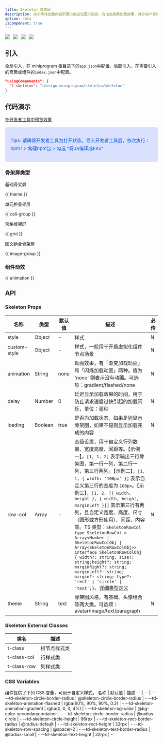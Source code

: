 ```yaml
---
title: Skeleton 骨架屏
description: 用于等待加载内容所展示的占位图形组合，有动态效果加载效果，减少用户等待焦虑。
spline: data
isComponent: true
---
```


<span class="coverages-badge" style="margin-right: 10px"><img src="https://img.shields.io/badge/coverages%3A%20lines-100%25-blue" /></span><span class="coverages-badge" style="margin-right: 10px"><img src="https://img.shields.io/badge/coverages%3A%20functions-100%25-blue" /></span><span class="coverages-badge" style="margin-right: 10px"><img src="https://img.shields.io/badge/coverages%3A%20statements-100%25-blue" /></span><span class="coverages-badge" style="margin-right: 10px"><img src="https://img.shields.io/badge/coverages%3A%20branches-94%25-blue" /></span>
## 引入

全局引入，在 miniprogram 根目录下的`app.json`中配置，局部引入，在需要引入的页面或组件的`index.json`中配置。

```json
"usingComponents": {
  "t-skeleton": "tdesign-miniprogram/skeleton/skeleton"
}
```

## 代码演示

<a href="https://developers.weixin.qq.com/s/CY7gyimz7GS8" title="在开发者工具中预览效果" target="_blank" rel="noopener noreferrer"> 在开发者工具中预览效果 </a>

<blockquote style="background-color: #d9e1ff; font-size: 15px; line-height: 26px;margin: 16px 0 0;padding: 16px; border-radius: 6px; color: #0052d9" >
<p>Tips: 请确保开发者工具为打开状态。导入开发者工具后，依次执行：npm i > 构建npm包 > 勾选 "将JS编译成ES5"</p>
</blockquote>

### 骨架屏类型

基础骨架屏

{{ theme }}

单元格骨架屏

{{ cell-group }}


宫格骨架屏

{{ grid }}

图文组合骨架屏

{{ image-group }}

### 组件动效

{{ animation }}


## API

### Skeleton Props

名称 | 类型 | 默认值 | 描述 | 必传
-- | -- | -- | -- | --
style | Object | - | 样式 | N
custom-style | Object | - | 样式，一般用于开启虚拟化组件节点场景 | N
animation | String | none | 动画效果，有「渐变加载动画」和「闪烁加载动画」两种。值为 'none' 则表示没有动画。可选项：gradient/flashed/none | N
delay | Number | 0 | 延迟显示加载效果的时间，用于防止请求速度过快引起的加载闪烁，单位：毫秒 | N
loading | Boolean | true | 是否为加载状态，如果是则显示骨架图，如果不是则显示加载完成的内容 | N
row-col | Array | - | 高级设置，用于自定义行列数量、宽度高度、间距等。【示例一】，`[1, 1, 2]` 表示输出三行骨架图，第一行一列，第二行一列，第三行两列。【示例二】，`[1, 1, { width: '100px' }]` 表示自定义第三行的宽度为 `100px`。【示例三】，`[1, 2, [{ width, height }, { width, height, marginLeft }]]` 表示第三行有两列，且自定义宽度、高度、尺寸（圆形或方形使用）、间距、内容等。TS 类型：`SkeletonRowCol` `type SkeletonRowCol = Array<Number \| SkeletonRowColObj \| Array<SkeletonRowColObj>>` `interface SkeletonRowColObj { width?: string; size?: string;height?: string; marginRight?: string; marginLeft?: string; margin?: string; type?: 'rect' \| 'circle' \| 'text';}`。[详细类型定义](https://github.com/Tencent/tdesign-miniprogram/tree/develop/src/skeleton/type.ts) | N
theme | String | text | 骨架图风格，有基础、头像组合等两大类。可选项：avatar/image/text/paragraph | N
### Skeleton External Classes

类名 | 描述
-- | --
t-class | 根节点样式类
t-class-col | 行样式类
t-class-row | 列样式类

### CSS Variables

组件提供了下列 CSS 变量，可用于自定义样式。
名称 | 默认值 | 描述 
-- | -- | --
--td-skeleton-circle-border-radius | @skeleton-circle-border-radius | - 
--td-skeleton-animation-flashed | rgba(90%, 90%, 90%, 0.3) | - 
--td-skeleton-animation-gradient | rgba(0, 0, 0, 4%) | - 
--td-skeleton-bg-color | @bg-color-secondarycontainer | - 
--td-skeleton-circle-border-radius | @radius-circle | - 
--td-skeleton-circle-height | 96rpx | - 
--td-skeleton-rect-border-radius | @radius-default | - 
--td-skeleton-rect-height | 32rpx | - 
--td-skeleton-row-spacing | @spacer-2 | - 
--td-skeleton-text-border-radius | @radius-small | - 
--td-skeleton-text-height | 32rpx | - 
